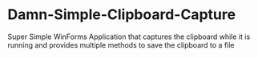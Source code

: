 Damn-Simple-Clipboard-Capture
=============================

Super Simple WinForms Application that captures the clipboard while it is running and provides multiple methods to save the clipboard to a file
